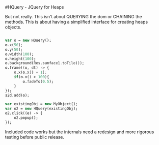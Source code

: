 #HQuery - JQuery for Heaps

But not really. This isn't about QUERYING the dom or CHAINING the methods. This is about having a simplified interface for creating heaps objects. 

```haxe

var o = new HQuery();
o.x(50);
o.y(50);
o.width(100);
o.height(100);
o.background(Res.sunface1.toTile());
o.frame((o, dt) -> {
	o.x(o.x() + 1);
	if(o.x() > 100){
		o.fadeTo(0.5);
	}
});
s2d.add(o);

var existingObj = new MyObject();
var o2 = new HQuery(existingObj);
o2.click((e) -> {
	o2.popup();
});

```

Included code works but the internals need a redesign and more rigorous testing before public release.
